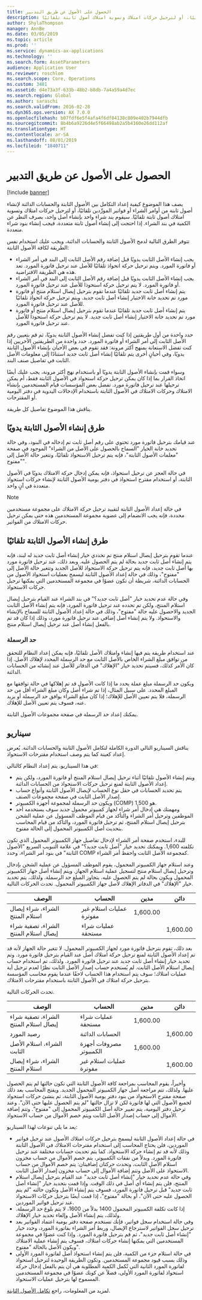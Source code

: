 ```yaml
---
title: الحصول على الأصول عن طريق التدبير
description: يصف هذا الموضوع كيفية إعداد التكامل بين الأصول الثابتة والحسابات الدائنة لإنشاء أصول ثابتة من أوامر الشراء أو فواتير المورِّدين‬ تلقائيًا، أو لترحيل حركات امتلاك وتسوية امتلاك أصول ثابتة تلقائيًا.
author: ShylaThompson
manager: AnnBe
ms.date: 03/05/2019
ms.topic: article
ms.prod: ''
ms.service: dynamics-ax-applications
ms.technology: ''
ms.search.form: AssetParameters
audience: Application User
ms.reviewer: roschlom
ms.search.scope: Core, Operations
ms.custom: 3481
ms.assetid: d4e73a3f-633b-48b2-b8db-7a4a59a4d7ec
ms.search.region: Global
ms.author: saraschi
ms.search.validFrom: 2016-02-28
ms.dyn365.ops.version: AX 7.0.0
ms.openlocfilehash: b07fdf6e5f4afa4f6df84138c809e402b7944dfb
ms.sourcegitcommit: 8b4b6a9226d4e5f66498ab2a5b4160e26dd112af
ms.translationtype: HT
ms.contentlocale: ar-SA
ms.lasthandoff: 08/01/2019
ms.locfileid: "1840711"
---
```

# <a name="acquire-assets-through-procurement"></a>الحصول على الأصول عن طريق التدبير

[!include [banner](../includes/banner.md)]

يصف هذا الموضوع كيفية إعداد التكامل بين الأصول الثابتة والحسابات الدائنة لإنشاء أصول ثابتة من أوامر الشراء أو فواتير المورِّدين‬ تلقائيًا، أو لترحيل حركات امتلاك وتسوية امتلاك أصول ثابتة تلقائيًا. سيقوم بند شراء واحد بإنشاء أصل واحد، بصرف النظر عن الكمية في بند الشراء. إذا احتجت إلى إنشاء أصول ثابتة متعددة، فيجب إنشاء بنود شراء متعددة.

 تتوفر الطرق التالية لدمج الأصول الثابتة والحسابات الدائنة، ويجب عليك استخدام نفس الطريقة لكافة الأصول الثابتة:
-   يجب إنشاء الأصل الثابت يدويًا قبل إضافة رقم الأصل الثابت إلى البند في أمر الشراء أو فاتورة المورد. ويتم ترحيل حركة اتحواذ تلقائيًا للأصل عند ترحيل فاتورة المورد. تعد هذه هي الطريقة الافتراضية.
-   يجب إنشاء الأصل الثابت يدويًا قبل إضافة رقم الأصل الثابت إلى البند في أمر الشراء أو فاتورة المورد. لا يتم ترحيل حركة استحوذا للأصل عند ترحيل فاتورة المورد.
-   يتم إنشاء أصل ثابت جديد تلقائيًا عندما تقوم بترحيل إيصال استلام منتج أو فاتورة مورد تم تحديد خانة الاختيار إنشاء أصل ثابت جديد. ويتم ترحيل حركة اتحواذ تلقائيًا للأصل عند ترحيل فاتورة المورد.
-   يتم إنشاء أصل ثابت جديد تلقائيًا عندما تقوم بترحيل إيصال استلام منتج أو فاتورة مورد تم تحديد خانة الاختيار إنشاء أصل ثابت جديد. لا يتم ترحيل حركة استحوذا للأصل عند ترحيل فاتورة المورد.

حدد واحدة من أول طريقتين إذا كنت تفضل إنشاء الأصول الثابتة يدويًا، ثم قم بتعيين رقم الأصل الثابت إلى أمر الشراء أو فاتورة المورد. حدد واحدة من الطريقتين الأخريين إذا كنت تفضل الاستعانة بمنهج أكثر مرونة:‬ فقد تقوم في بعض الأحيان بإنشاء الأصول الثابتة يدويًا، وفي أحيانٍ أخرى يتم تلقائيًا إنشاء أصل ثابت جديد استنادًا إلى معلومات الأصل الثابت في تفاصيل صنف البند. 

وسواء قمت بإنشاء الأصول الثابتة يدويًا أو باستخدام نهج أكثر مرونة، يجب عليك أيضًا اتخاذ القرار بما إذا كان يمكن ترحيل حركة استحواذ في الأصول الثابتة فقط، أم يمكن ترحيلها عند ترحيل فاتورة مورد. تفضل بعض المؤسسات قيام المستخدمين بإنشاء الامتلاك وحركات الامتلاك في الأصول الثابتة باستخدام الإدخالات اليدوية في دفتر اليومية أو المقترحات. 

يناقش هذا الموضوع تفاصيل كل طريقة.

## <a name="methods-for-manually-creating-fixed-assets"></a> طرق إنشاء الأصول الثابتة يدويًا
عند قيامك بترحيل فاتورة مورد تحتوي على رقم أصل ثابت تم إدخاله في البنود، وفي حالة تحديد خانة الخيار "السماح بالحصول على الأصل من الشراء‬" الموجود في صفحة "معلمات الأصول الثابتة"، فإنه يتم ترحيل الاستحواذ تلقائيًا، وتتغير حالة الأصل إلى "مفتوح". 

في حالة العجز عن ترحيل استحواذ، فإنه يمكن إدخال حركة الامتلاك يدويًا في الأصول الثابتة، أو استخدام مقترح استحواذ في دفتر يومية الأصول الثابتة لإنشاء حركات استحواذ متعددة في آنٍ واحد.

> [!NOTE]                                                                                                                              
> في حالة إعداد الأصول الثابتة لتقييد ترحيل حركة الامتلاك على مجموعة مستخدمين محددة، فإنه يجب الانضمام إلى عضوية مجموعة المستخدمين هذه حتى يمكن ترحيل حركات الامتلاك من الفواتير.

## <a name="methods-for-automatically-creating-fixed-assets"></a> طرق إنشاء الأصول الثابتة تلقائيًا
عندما تقوم بترحيل إيصال استلام منتج تم تحددي خيار إنشاء أصل ثابت جديد له لبند، فإنه يتم إنشاء أصل ثابت جديد بحالة لم يتم الحصول عليه. وبعد ذلك، عند ترحيل فاتورة مورد بها أصل ثابت جديد، فإنه يتم ترحيل حركة الاستحواذ للأصل الجديد وتتغير حالة الأصل إلى "مفتوح"، وذلك في حالة إعداد الأصول الثابتة ليسمح بعمليات استحواذ الأصول من الحسابات الدائنة، شريطة أن تكون عضوًا في مجموعة المستخدمين التي يمكنها ترحيل حركات الاستحواذ. 

وفي حالة عدم تحديد خيار "أصل ثابت جديد؟" في بند الشراء عند القيام بترحيل إيصال استلام المنتج، ولكن تم تحدده عند ترحيل فاتورة المورد، فإنه يتم إنشاء الأصل الثابت الجديد والاحصول عليه حالة "مفتوح"، وذلك في حالة إعداد الأصول الثابتة للسماح بالإنشاء والاستحواذ. ولا يتم إنشاء أصل إضافي عند ترحيل فاتورة مورد، وذلك إذا كان قد تم بالفعل إنشاء أصل عند ترحيل إيصال استلام منتج.

### <a name="capitalization-threshold"></a>حد الرسملة

عند استخدام طريقة يتم فيها إنشاء وامتلاك الأصل تلقائيًا، فإنه يمكن إعداد النظام للتحقق من توافق مبلغ الشراء الخاص بالأصل الثابت مع حد الرسملة المحدد لإهلاك الأصل. إذا كان الأمر كذلك، فسيتم تحديد خيار "الإهلاك" في الدفاتر للأصل عند إنشائه من الحسابات الدائنة. 

ويكون حد الرسملة مبلغ عملة يحدد ما إذا كانت الأصول قد تم إهلاكها في حالة توافقها مع المبلغ المحدد. على سبيل المثال، إذا تم شراء أصل وكان مبلغ الشراء أقل من حد الرسملة، فلا يتم تعيين الأصل للإهلاك؛ إذا كان مبلغ الشراء يوافق حد الرسملة أو يزيد عنه، فسوف يتم تعيين الأصل للإهلاك. 

يمكنك إعداد حد الرسملة في صفحة مجموعات الأصول الثابتة.

## <a name="scenario"></a>سيناريو
يناقش السيناريو التالي الدورة الكاملة لتكامل الأصول الثابتة والحسابات الدائنة. يُعرض إعداد كعينة كما يتم وصف استخدام مقترحات الاستحواذ. 

في هذا السيناريو، يتم  إعداد النظام كالتالي:

-   ويتم إنشاء الأصول تلقائيًا أثناء ترحيل إيصال استلام المنتج أو فاتورة المورد، ولكن يتم إعداد الأصول الثابتة لمنع ترحيل حركات الاستحواذ من الحسابات الدائنة.
-   يتم تحديد الحسابات في حقل نوع الحساب لإيصال الأصول الثابتة وأنواع حساب إصدار الأصل الثابت في صفحة مجموعات الصنف.
-   ويكون حد الرسملة لمجموعة أجهزة الكمبيوتر (COMP) هو 1,500.
-   ومهمتك هي إدخال أمر شراء لجهاز كمبيوتر محمول جديد سوف يستخدمه أحد الموظفين وترحيل أمر الشراء والتأكد من قيام الموظف المسؤول عن عملية الشحن بترحيل إيصال استلام المنتج، ثم ترحيل فاتورة المورد، والتأكد من قيام المحاسب بتحديث أصل الكمبيوتر المحمول إلى الحالة مفتوح.

للبدء، استخدم صفحة أمر الشراء لإدخال تفاصيل جهاز الكمبيوتر المحمول الذي تكون تكلفته 1,600. ويمكنك تحديد خيار "أصل ثابت جديد؟" في علامة التبويب السريع "الأصول الثابتة" في بنود أمر الشراء، وحدد COMP كمجموعة الأصل الثابت واحفظ أمر الشراء. 

وعند استلام جهاز الكمبيوتر المحمول، يقوم الموظف المسؤول عن عملية الشحن بإدخال وترحيل إيصال استلام منتج لتسجيل عملية استلام الجهاز. ويتم إنشاء أصل جهاز الكمبيوتر المحمول ويكون بحالة لم يتم الحصول عليه. يتجاوز المبلغ حد الرسملة. ولذلك، يتم تحديد خيار "الإهلاك" في الدفاتر الإهلاك لأصل جهاز الكمبيوتر المحمول. تحدث الحركات التالية.

| الوصف                               | الحساب             | مدين    | دائن   |
|-------------------------------------------|---------------------|----------|----------|
| الشراء، شراء إيصال استلام المنتج        | عمليات استلام غير مفوترة | 1,600.00 |          |
| الشراء، تصفية شراء إيصال استلام المنتج | عمليات شراء مستحقة   |          | 1,600.00 |

بعد ذلك، تقوم بترحيل فاتورة مورد لجهاز الكمبيوتر المحمول. لا تتغير حالة الجهاز لأنه قد تم إعداد الأصول الثابتة لمنع ترحيل حركة امتلاك أصل عند القيام بترحيل فاتورة مورد. وتم تحديد خيار إنشاء أصل ثابت جديد عند ترحيل فاتورة المورد. ولذلك، تم استخدام حساب إيصال استلام الأصل الثابت. لم يُستخدم حساب إصدار الأصل الثابت نظرًا لعدم ترحيل أية عمليات امتلاك؛ سوف يتم استخدام هذا الحساب لاحقًا عندما يقوم محاسب المؤسسة بترحيل حركة امتلاك في الأصول الثابتة باستخدام مقترحات الامتلاك. 

تحدث الحركات التالية.

| الوصف                               | الحساب             | مدين    | دائن   |
|-------------------------------------------|---------------------|----------|----------|
| الشراء، تصفية شراء إيصال استلام المنتج | عمليات شراء مستحقة   | 1,600.00 |          |
| رصيد المورد                            | الحسابات الدائنة    |          | 1,600.00 |
| الشراء، استلام الأصل الثابت             | مصروفات أجهزة الكمبيوتر    | 1,600.00 |          |
| الشراء، شراء إيصال استلام المنتج        | عمليات استلام غير مفوترة |          | 1,600.00 |

وأخيراً، يقوم المحاسب بمراجعة كافة الأصول الثابتة التي تكون حالتها لم يتم الحصول عليها. ولذلك، تتم مراجعة أصل جهاز الكمبيوتر المحمول الجديد. ويفتح المحاسب بعد ذلك صفحة مقترح الاستحواذ من بنود دفتر يومية الأصول الثابتة، ثم ينشئ حركات استحواذ لجميع الأصول التي لها فاتورة لكن لا تزال حالتها "لم يتم الحصول عليها حتى الآن". وعند ترحيل دفتر اليومية، يتم تغيير حالة أصل الكمبيوتر المحمول إلى "مفتوح". وتتم إضافة الأموال إلى حساب إصدار الأصل الثابت ويتم خصم الأموال من حساب الاستحواذ. 

يعد ما يلي تنوعات لهذا السيناريو:

-   في حالة إعداد الأصول الثابتة ليسمح بترحيل حركات امتلاك الأصول عند ترحيل فواتير الموردين، فلن يحتاج المحاسب إلى استخدام مقترحات الامتلاك في الأصول الثابتة وذلك لأنه قد تم إنشاء حركة الاستحواذ. كما يتم تحديث حسابات مختلفة عند ترحيل فاتورة المورد. وبدلاً من نفقات الكمبيوتر، يتم خصم الأموال من حساب مخزون استلام الأصل الثابت، وتحدث حركتان إضافيتان: يتم خصم الأموال من حساب الاستحواذ على الأصل وتتم إضافة الأموال إلى حساب مخزون إصدار الأصل الثابت.
-   وفي حالة عدم تحديد خيار "إنشاء أصل ثابت جديد" عند القيام بترحيل إيصال استلام المنتج، فلن يتم إنشاء أي أصل في ذلك الوقت. وإذا قمت بتحديد خيار "إنشاء أصل ثابت جديد" قبل ترحيل فاتورة المورد، فسوف يتم إنشاء الأصل وتكون حالته "لم يتم الحصول عليه حتى الآن"، أو بحالة "مفتوح"، إذا قمت أيضًا بترحيل حركات الاستحواذ عند ترحيل فواتير الموردين.
-   إذا كانت تكلفة الكمبيوتر المحمول 1400 بدلاً من 1600، لا يتم بلوغ حد الرسملة. ولذلك، يتم إنشاء الأصل وإلغاء تحديد خيار الإهلاك.
-   وفي حالة استخدام سجل فواتير، فإنك تستخدم صفحة دفتر يومية اعتماد الفواتير بعد ترحيل سجل الفواتير لاسترجاع الإيصال، وربط أمر الشراء بفاتورة المورد، وحدد خيار "إنشاء أصل ثابت جديد"، ثم قم بترحيل فاتورة المورد. وإذا كنت عضوًا في مجموعة المستخدمين التي يمكنها إنشاء حركات امتلاك، فسوف يتم إنشاء عملية الامتلاك ويكون الأصل بالحالة "مفتوح".
-   في حالة استلام جزء من الكمية، فلن يتم إنشاء استحواذ أصل لفاتورة المورد الأولى وذلك بسبب قيود مجموعة المستخدمين. وتكون الطريقة الوحيدة لترحيل استحواذ لفاتورة المورد الثانية التي تُكمل الكمية المطلوبة هي أن يتم بالفعل إدخال حركة استحواذ لفاتورة المورد الأولى، فضلاً عن كونك عضوًا في مجموعة المستخدمين المسموح لها بترحيل عمليات الاستحواذ.


لمزيد من المعلومات، راجع [تكامل الأصول الثابتة](fixed-asset-integration.md).



